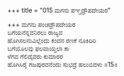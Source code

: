 +++
title = "015 ಮಗನು ಪಞ್ಚದ್ರೌಪದೇಯರ"

+++
ಮಗನು ಪಂಚದ್ರೌಪದೇಯರ  
ಬಗೆಯನೆನ್ನವನಿರಲು ರಾಜ್ಯವ  
ಹೊಗಿಸಲನುವಿಲ್ಲೆಂದು ಕಂದನ ರಣಕೆ ನೂಕಿದಿರಿ  
ಬಗೆಯೊಲವು ಫಲವಾಯ್ತಲಾ ಕಾ  
ಳೆಗವ ಗೆಲಿದೈವರು ಕುಮಾರರ  
ಹೊಗಿಸಿರೈ ಗಜಪುರವನೆಂದು ಸುಭದ್ರೆ ಹಲುಬಿದಳು    ॥15॥